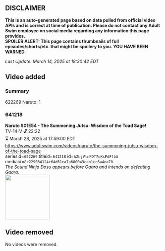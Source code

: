 ## DISCLAIMER
**This is an auto-generated page based on data pulled from official video APIs and is correct at time of publication. Please do not contact any Adult Swim employee on social media regarding any information this page provides.**  
**SPOILER ALERT: This page contains thumbnails of full episodes/shorts/etc. that might be spoilery to you. YOU HAVE BEEN WARNED.**  

_Last Update: March 14, 2025 at 18:30:42 EDT_
## Video added
### Summary
622269 Naruto: 1  
### 641218
**Naruto S01E54 - The Summoning Jutsu: Wisdom of the Toad Sage!**  
TV-14-V 🔓 22:22  
⌛ March 28, 2025 at 17:59:00 EDT  
https://www.adultswim.com/videos/naruto/the-summoning-jutsu-wisdom-of-the-toad-sage  
seriesid=`622269` titleid=`641218` id=`AZLjVtnPDT7oKsPdFfbA` mediaid=`8c229034124c64d61ca7a680043cab1cc6a4ea70`  
_The Sound Ninja Dosu appears before Gaara and intends on defeating Gaara._  
<a href="https://media.cdn.adultswim.com/uploads/20241108/thumbnails/2_241181726448-NarutoClassic-Ep054-1920x1080.jpg"><img src="https://media.cdn.adultswim.com/uploads/20241108/thumbnails/2_241181726448-NarutoClassic-Ep054-1920x1080.jpg" height="144px" /></a>
## Video removed
No videos were removed.  
